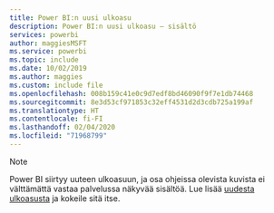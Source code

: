 ```yaml
---
title: Power BI:n uusi ulkoasu
description: Power BI:n uusi ulkoasu – sisältö
services: powerbi
author: maggiesMSFT
ms.service: powerbi
ms.topic: include
ms.date: 10/02/2019
ms.author: maggies
ms.custom: include file
ms.openlocfilehash: 008b159c41e0c9d7edf8bd46090f9f7e1db74468
ms.sourcegitcommit: 8e3d53cf971853c32eff4531d2d3cdb725a199af
ms.translationtype: HT
ms.contentlocale: fi-FI
ms.lasthandoff: 02/04/2020
ms.locfileid: "71968799"
---
```

> [!NOTE]
> Power BI siirtyy uuteen ulkoasuun, ja osa ohjeissa olevista kuvista ei välttämättä vastaa palvelussa näkyvää sisältöä. Lue lisää [uudesta ulkoasusta](../service-new-look.md) ja kokeile sitä itse.
